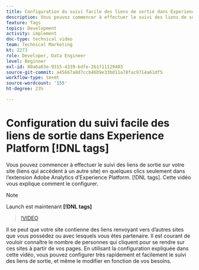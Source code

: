 ```yaml
---
title: Configuration du suivi facile des liens de sortie dans Experience Platform [!DNL tags]
description: Vous pouvez commencer à effectuer le suivi des liens de sortie sur votre site (liens qui accèdent à un autre site) en quelques clics seulement dans l’extension Adobe Analytics d’Experience Platform. [!DNL tags]. Cette vidéo vous explique comment le configurer.
feature: Tags
topics: Development
activity: implement
doc-type: technical video
team: Technical Marketing
kt: 2273
role: Developer, Data Engineer
level: Beginner
exl-id: 80a6a83e-9315-4339-bdfe-2b1f11129403
source-git-commit: a45667a8d7ccb46b9e33bd11a78fac9714a61df5
workflow-type: tm+mt
source-wordcount: '155'
ht-degree: 23%

---
```


# Configuration du suivi facile des liens de sortie dans Experience Platform [!DNL tags]

Vous pouvez commencer à effectuer le suivi des liens de sortie sur votre site (liens qui accèdent à un autre site) en quelques clics seulement dans l’extension Adobe Analytics d’Experience Platform. [!DNL tags]. Cette vidéo vous explique comment le configurer.

>[!NOTE]
>
> Launch est maintenant **[!DNL tags]**

>[!VIDEO](https://video.tv.adobe.com/v/25763/?quality=12&learn=on)

Il se peut que votre site contienne des liens renvoyant vers d’autres sites que vous possédez ou avec lesquels vous êtes partenaire. Il est courant de vouloir connaître le nombre de personnes qui cliquent pour se rendre sur ces sites à partir de vos pages. En utilisant la configuration expliquée dans cette vidéo, vous pouvez configurer très rapidement et facilement le suivi des liens de sortie, et même le modifier en fonction de vos besoins.
